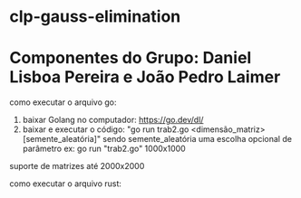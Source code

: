 # clp-gauss-elimination 

# Componentes do Grupo: Daniel Lisboa Pereira e João Pedro Laimer
como executar o arquivo go: 
1) baixar Golang no computador: https://go.dev/dl/
2) baixar e executar o código: "go run trab2.go <dimensão_matriz> [semente_aleatória]" sendo semente_aleatória uma escolha opcional de parâmetro
ex: go run "trab2.go" 1000x1000

suporte de matrizes até 2000x2000


como executar o arquivo rust:
